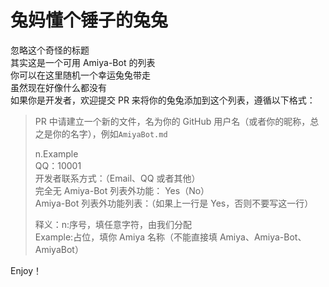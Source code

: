 # 兔妈懂个锤子的兔兔
忽略这个奇怪的标题   
其实这是一个可用 Amiya-Bot 的列表  
你可以在这里随机一个幸运兔兔带走  
虽然现在好像什么都没有   
如果你是开发者，欢迎提交 PR 来将你的兔兔添加到这个列表，遵循以下格式：
> PR 中请建立一个新的文件，名为你的 GitHub 用户名（或者你的昵称，总之是你的名字），例如`AmiyaBot.md`  
>   
> n.Example  
> QQ：10001  
> 开发者联系方式：（Email、QQ 或者其他）  
> 完全无 Amiya-Bot 列表外功能： Yes（No）  
> Amiya-Bot 列表外功能列表：（如果上一行是 Yes，否则不要写这一行）  
>   
> 释义：n:序号，填任意字符，由我们分配  
>      Example:占位，填你 Amiya 名称（不能直接填 Amiya、Amiya-Bot、AmiyaBot）  


Enjoy！
